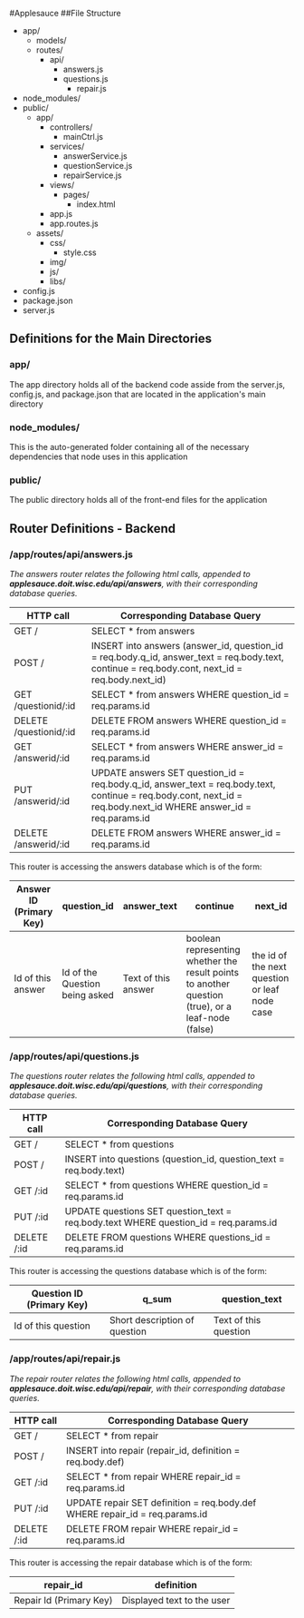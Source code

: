 #Applesauce
##File Structure
* app/
  - models/
  - routes/
    * api/
      - answers.js
      - questions.js
        * repair.js
* node_modules/
* public/
  - app/
    * controllers/
      - mainCtrl.js
    * services/
      - answerService.js
      - questionService.js
      - repairService.js
    * views/
      - pages/
        * index.html
    * app.js
    * app.routes.js
  - assets/
    * css/
      - style.css
    * img/
    * js/
    * libs/
* config.js
* package.json
* server.js

## Definitions for the Main Directories

### app/
The app directory holds all of the backend code asside from the server.js, config.js, and package.json that are located in the application's main directory

### node_modules/
This is the auto-generated folder containing all of the necessary dependencies that node uses in this application

### public/
The public directory holds all of the front-end files for the application

## Router Definitions - Backend

### /app/routes/api/answers.js
*The answers router relates the following html calls, appended to **applesauce.doit.wisc.edu/api/answers**, with their corresponding database queries.*

| HTTP call | Corresponding Database Query |
| --- | --- |
| GET / | SELECT * from answers |
| POST / | INSERT into answers (answer_id, question_id = req.body.q_id, answer_text = req.body.text, continue = req.body.cont, next_id = req.body.next_id) |
| GET /questionid/:id | SELECT * from answers WHERE question_id = req.params.id |
| DELETE /questionid/:id | DELETE FROM answers WHERE question_id = req.params.id |
| GET /answerid/:id | SELECT * from answers WHERE answer_id = req.params.id |
| PUT /answerid/:id | UPDATE answers SET question_id = req.body.q_id, answer_text = req.body.text, continue = req.body.cont, next_id = req.body.next_id WHERE answer_id = req.params.id |
| DELETE /answerid/:id | DELETE FROM answers WHERE answer_id = req.params.id |

This router is accessing the answers database which is of the form:

| Answer ID (Primary Key) | question_id | answer_text | continue | next_id |
| -- | --- | --- | --- | --- |
| Id of this answer | Id of the Question being asked | Text of this answer | boolean representing whether the result points to another question (true), or a leaf-node (false) | the id of the next question or leaf node case |

### /app/routes/api/questions.js
*The questions router relates the following html calls, appended to **applesauce.doit.wisc.edu/api/questions**, with their corresponding database queries.*

| HTTP call | Corresponding Database Query |
| --- | --- |
| GET / | SELECT * from questions |
| POST / | INSERT into questions (question_id, question_text = req.body.text) |
| GET /:id | SELECT * from questions WHERE question_id = req.params.id |
| PUT /:id | UPDATE questions SET question_text = req.body.text WHERE question_id = req.params.id |
| DELETE /:id | DELETE FROM questions WHERE questions_id = req.params.id |

This router is accessing the questions database which is of the form:

| Question ID (Primary Key) | q_sum | question_text |
| -- | -- | -- |
| Id of this question | Short description of question | Text of this question |

### /app/routes/api/repair.js
*The repair router relates the following html calls, appended to **applesauce.doit.wisc.edu/api/repair**, with their corresponding database queries.*

| HTTP call | Corresponding Database Query |
| --- | --- |
| GET / | SELECT * from repair |
| POST / | INSERT into repair (repair_id, definition = req.body.def) |
| GET /:id | SELECT * from repair WHERE repair_id = req.params.id |
| PUT /:id | UPDATE repair SET definition = req.body.def WHERE repair_id = req.params.id |
| DELETE /:id | DELETE FROM repair WHERE repair_id = req.params.id |

This router is accessing the repair database which is of the form:

| repair_id | definition |
| -- | --- |
| Repair Id (Primary Key) | Displayed text to the user |
